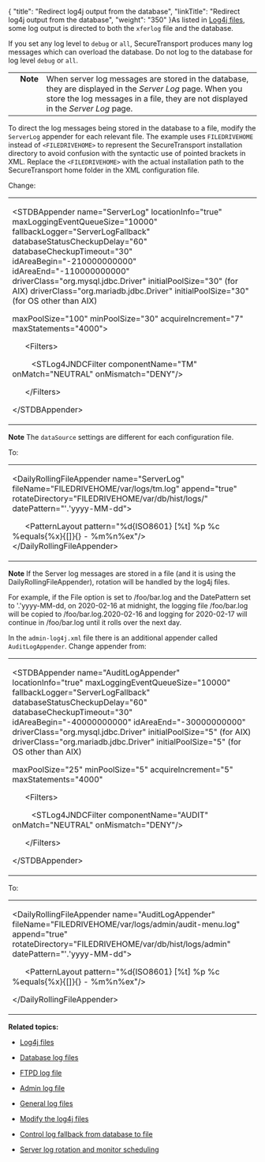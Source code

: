 {
    "title": "Redirect log4j output from the database",
    "linkTitle": "Redirect log4j output from the database",
    "weight": "350"
}As listed in [Log4j files](../r_st_log4j_files), some log output is directed to both the `xferlog` file and the database.

If you set any log level to `debug` or `all`, SecureTransport produces many log messages which can overload the database. Do not log to the database for log level `debug` or `all`.

<table cellpadding="0" cellspacing="0">
   <col/>
   <col/>
   <col/>
      <tr>
         <td valign="top">         </td>
         <td valign="top"><span><b>Note</b></span>
         </td>
         <td data-mc-autonum="&lt;b&gt;Note&lt;/b&gt;" valign="top">When server log messages are stored in the database, they are displayed in the <em>Server Log</em> page. When you store the log messages in a file, they are not displayed in the <em>Server Log</em> page.         </td>
      </tr>
</table>

To direct the log messages being stored in the database to a file, modify the `ServerLog` appender for each relevant file. The example uses `FILEDRIVEHOME` instead of `<FILEDRIVEHOME>` to represent the SecureTransport installation directory to avoid confusion with the syntactic use of pointed brackets in XML. Replace the `<FILEDRIVEHOME>` with the actual installation path to the SecureTransport home folder in the XML configuration file.

Change:

<table cellspacing="0">
   <col/>
   <tbody>
      <tr>
         <td>
            <p>&lt;STDBAppender name="ServerLog" locationInfo="true" maxLoggingEventQueueSize="10000" fallbackLogger="ServerLogFallback" databaseStatusCheckupDelay="60" databaseCheckupTimeout="30" idAreaBegin="-210000000000" idAreaEnd="-110000000000" driverClass="org.mysql.jdbc.Driver" initialPoolSize="30" (for AIX) driverClass="org.mariadb.jdbc.Driver" initialPoolSize="30" (for OS other than AIX) </p>
            <p>maxPoolSize="100" minPoolSize="30" acquireIncrement="7" maxStatements="4000"&gt; </p>
<p xml:space="preserve">      &lt;Filters&gt;
</p>
<p xml:space="preserve">         &lt;STLog4JNDCFilter componentName="TM" onMatch="NEUTRAL" onMismatch="DENY"/&gt;</p>
<p xml:space="preserve">      &lt;/Filters&gt;</p>
<p xml:space="preserve">
&lt;/STDBAppender&gt;</p>
         </td>
      </tr>
   </tbody>
</table>

**Note** The `dataSource` settings are different for each configuration file.

To:

<table cellspacing="0">
   <col/>
   <tbody>
      <tr>
         <td>
            <p>
&lt;DailyRollingFileAppender name="ServerLog" fileName="FILEDRIVEHOME/var/logs/tm.log" append="true" rotateDirectory="FILEDRIVEHOME/var/db/hist/logs/" datePattern="'.'yyyy-MM-dd"&gt;
</p>
            <p>      &lt;PatternLayout pattern="%d{ISO8601} [%t] %p %c %equals{%x}{[]}{} - %m%n%ex"/&gt;
&lt;/DailyRollingFileAppender&gt;</p>
         </td>
      </tr>
   </tbody>
</table>

**Note** If the Server log messages are stored in a file (and it is using the DailyRollingFileAppender), rotation will be handled by the log4j files.

For example, if the File option is set to /foo/bar.log and the DatePattern set to '.'yyyy-MM-dd, on 2020-02-16 at midnight, the logging file /foo/bar.log will be copied to /foo/bar.log.2020-02-16 and logging for 2020-02-17 will continue in /foo/bar.log until it rolls over the next day.

In the `admin-log4j.xml` file there is an additional appender called `AuditLogAppender`. Change appender from:

<table cellspacing="0">
   <col/>
   <tbody>
      <tr>
         <td>
            <p>&lt;STDBAppender name="AuditLogAppender" locationInfo="true" maxLoggingEventQueueSize="10000" fallbackLogger="ServerLogFallback" databaseStatusCheckupDelay="60" databaseCheckupTimeout="30" idAreaBegin="-40000000000" idAreaEnd="-30000000000" driverClass="org.mysql.jdbc.Driver" initialPoolSize="5" (for AIX) driverClass="org.mariadb.jdbc.Driver" initialPoolSize="5" (for OS other than AIX) </p>
            <p>maxPoolSize="25" minPoolSize="5" acquireIncrement="5" maxStatements="4000"</p>
<p xml:space="preserve">      &lt;Filters&gt;</p>
<p xml:space="preserve">         &lt;STLog4JNDCFilter componentName="AUDIT" onMatch="NEUTRAL" onMismatch="DENY"/&gt;</p>
<p xml:space="preserve">      &lt;/Filters&gt;
</p>
<p xml:space="preserve">&lt;/STDBAppender&gt;</p>
         </td>
      </tr>
   </tbody>
</table>

To:

<table cellspacing="0">
   <col/>
   <tbody>
      <tr>
         <td>
            <p>&lt;DailyRollingFileAppender name="AuditLogAppender" fileName="FILEDRIVEHOME/var/logs/admin/audit-menu.log" append="true" rotateDirectory="FILEDRIVEHOME/var/db/hist/logs/admin" datePattern="'.'yyyy-MM-dd"&gt;
</p>
<p xml:space="preserve">      &lt;PatternLayout pattern="%d{ISO8601} [%t] %p %c %equals{%x}{[]}{} - %m%n%ex"/&gt;
</p>
            <p>&lt;/DailyRollingFileAppender&gt;</p>
         </td>
      </tr>
   </tbody>
</table>

**Related topics:**

-   [Log4j files](../r_st_log4j_files)
-   [Database log files](../c_st_database_log_files)
-   [FTPD log file](../c_st_ftpd_log_file)
-   [Admin log file](../c_st_admin_log_file)
-   [General log files](../c_st_general_log_files)
-   [Modify the log4j files](../t_st_change_log4j_files)
-   [Control log fallback from database to file](../t_st_control_log_fallback_from_database_to_file)
-   [Server log rotation and monitor scheduling](../t_st_server_log_rotation_scheduling)
